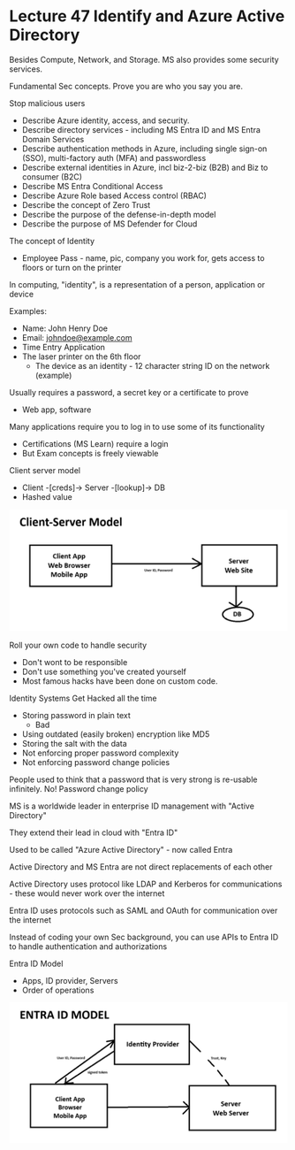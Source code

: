# Lecture 47 Identify and Azure Active Directory

Besides Compute, Network, and Storage. MS also provides some security services.

Fundamental Sec concepts. Prove you are who you say you are.

Stop malicious users

* Describe Azure identity, access, and security.
* Describe directory services - including MS Entra ID and MS Entra Domain Services
* Describe authentication methods in Azure, including single sign-on (SSO), multi-factory auth (MFA) and passwordless
* Describe external identities in Azure, incl biz-2-biz (B2B) and Biz to consumer (B2C)
* Describe MS Entra Conditional Access
* Describe Azure Role based Access control (RBAC)
* Describe the concept of Zero Trust
* Describe the purpose of the defense-in-depth model
* Describe the purpose of MS Defender for Cloud

The concept of Identity
* Employee Pass - name, pic, company you work for, gets access to floors or turn on the printer

In computing, "identity", is a representation of a person, application or device

Examples:
* Name: John Henry Doe
* Email: johndoe@example.com
* Time Entry Application
* The laser printer on the 6th floor
  * The device as an identity - 12 character string ID on the network (example)

Usually requires a password, a secret key or a certificate to prove
* Web app, software

Many applications require you to log in to use some of its functionality
* Certifications (MS Learn) require a login
* But Exam concepts is freely viewable

Client server model
* Client -[creds]-> Server -[lookup]-> DB 
* Hashed value

![alt text](image-1.png)

Roll your own code to handle security
* Don't wont to be responsible
* Don't use something you've created yourself
* Most famous hacks have been done on custom code.

Identity Systems Get Hacked all the time
* Storing password in plain text
  * Bad
* Using outdated (easily broken) encryption like MD5
* Storing the salt with the data
* Not enforcing proper password complexity
* Not enforcing password change policies

People used to think that a password that is very strong is re-usable infinitely. No! Password change policy

MS is a worldwide leader in enterprise ID management with "Active Directory"

They extend their lead in cloud with "Entra ID"

Used to be called "Azure Active Directory" - now called Entra

Active Directory and MS Entra are not direct replacements of each other

Active Directory uses protocol like LDAP and Kerberos for communications - these would never work over the internet

Entra ID uses protocols such as SAML and OAuth for communication over the internet

Instead of coding your own Sec background, you can use APIs to Entra ID to handle authentication and authorizations

Entra ID Model
* Apps, ID provider, Servers
* Order of operations

![alt text](image.png)
